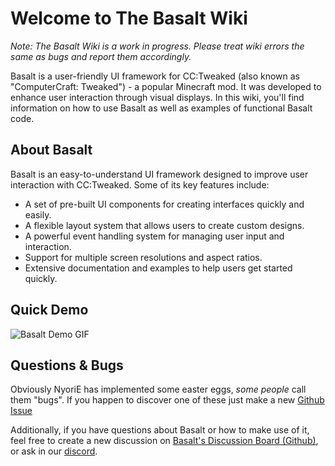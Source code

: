 # Welcome to The Basalt Wiki

*Note: The Basalt Wiki is a work in progress. Please treat wiki errors the same as bugs and report them accordingly.*

Basalt is a user-friendly UI framework for CC:Tweaked (also known as "ComputerCraft: Tweaked") - a popular Minecraft mod. It was developed to enhance user interaction through visual displays. In this wiki, you'll find information on how to use Basalt as well as examples of functional Basalt code.


## About Basalt

Basalt is an easy-to-understand UI framework designed to improve user interaction with CC:Tweaked. Some of its key features include:

- A set of pre-built UI components for creating interfaces quickly and easily.
- A flexible layout system that allows users to create custom designs.
- A powerful event handling system for managing user input and interaction.
- Support for multiple screen resolutions and aspect ratios.
- Extensive documentation and examples to help users get started quickly.

## Quick Demo

![Basalt Demo GIF](https://raw.githubusercontent.com/Pyroxenium/Basalt/master/docs/_media/basaltPreview2.gif)

## Questions & Bugs

Obviously NyoriE has implemented some easter eggs, *some people* call them "bugs". If you happen to discover one of these just make a new [Github Issue](https://github.com/Pyroxenium/Basalt/issues)

Additionally, if you have questions about Basalt or how to make use of it, feel free to create a new discussion on [Basalt's Discussion Board (Github)](https://github.com/Pyroxenium/Basalt/discussions), or ask in our [discord](https://discord.gg/yNNnmBVBpE).
